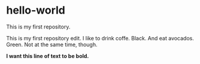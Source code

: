 # hello-world
This is my first repository. 


This is my first repository edit.
I like to drink coffe.
Black.
And eat avocados.
Green.
Not at the same time, though.

<b>I want this line of text to be bold.</b>
